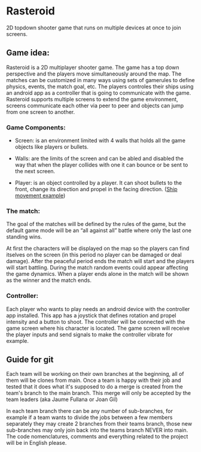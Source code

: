 
# Rasteroid
2D topdown shooter game that runs on multiple devices at once to join screens.

## Game idea:

Rasteroid is a 2D multiplayer shooter game. The game has a top down perspective and the players move simultaneously around the map. The matches can be customized in many ways using sets of gamerules to define physics, events, the match goal, etc. The players controles their ships using an android app as a controller that is going to communicate with the game. Rasteroid supports multiple screens to extend the game environment, screens communicate each other via peer to peer and objects can jump from one screen to another.

### Game Components:

- Screen: is an environment limited with 4 walls that holds all the game objects like players or bullets.

- Walls: are the limits of the screen and can be abled and disabled the way that when the player collides with one it can bounce or be sent to the next screen.
  
- Player: is an object controlled by a player. It can shoot bullets to the front, change its direction and propel in the facing direction. ([Ship movement example](https://www.youtube.com/watch?v=WYSupJ5r2zo))

### The match:

The goal of the matches will be defined by the rules of the game, but the default game mode will be an “all against all” battle where only the last one standing wins.

At first the characters will be displayed on the map so the players can find itselves on the screen (in this period no player can be damaged or deal damage). After the peaceful period ends the match will start and the players will start battling. During the match random events could appear affecting the game dynamics. When a player ends alone in the match will be shown as the winner and the match ends.

###  Controller:

Each player who wants to play needs an android device with the controller app installed. This app has a joystick that defines rotation and propel intensity and a button to shoot. The controller will be connected with the game screen where his character is located. The game screen will receive the player inputs and send signals to make the controller vibrate for example.

## Guide for git
Each team will be working on their own branches at the beginning, all of them will be clones from main.
Once a team is happy with their job and tested that it does what it's supposed to do a merge is created from the team's branch to the main branch.
This merge will only be accepted by the team leaders (aka Jaume Fullana or Joan Gil)

In each team branch there can be any number of sub-branches, for example if a team wants to divide the jobs between a few members separately they may create 2 branches from their teams branch, those new sub-branches may only join back into the teams branch NEVER into main.
The code nomenclatures, comments and everything related to the project will be in English please.
